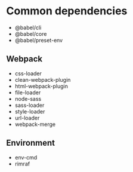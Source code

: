 # Common dependencies

- @babel/cli
- @babel/core
- @babel/preset-env

## Webpack
- css-loader
- clean-webpack-plugin
- html-webpack-plugin
- file-loader
- node-sass
- sass-loader
- style-loader
- url-loader
- webpack-merge

## Environment

- env-cmd
- rimraf

